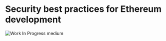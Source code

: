 # Security best practices for Ethereum development

![Work In Progress](https://miro.medium.com/v2/resize:fit:720/format:webp/1*mwXHpdt6CTQHxH78dwc6NA.jpeg)
<span class="pic-credit">medium</span>